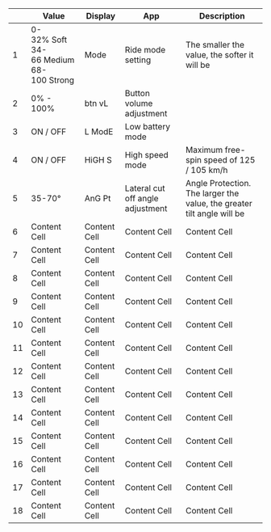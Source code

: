 |     | Value | Display | App | Description |
| --- | --- | --- | --- | --- |
|  1  | 0-32%&nbsp;Soft<br>34-66&nbsp;Medium<br>68-100&nbsp;Strong | Mode | Ride mode setting | The smaller the value, the softer it will be |
|  2  | 0% - 100% | btn vL | Button volume adjustment |  |
|  3  | ON / OFF | L ModE | Low battery mode |  |
|  4  | ON / OFF | HiGH S | High speed mode | Maximum free-spin speed of 125 / 105 km/h |
|  5  | 35-70° | AnG Pt | Lateral cut off angle adjustment | Angle Protection. The larger the value, the greater tilt angle will be |
|  6  | Content Cell  | Content Cell  | Content Cell  | Content Cell  |
|  7  | Content Cell  | Content Cell  | Content Cell  | Content Cell  |
|  8  | Content Cell  | Content Cell  | Content Cell  | Content Cell  |
|  9  | Content Cell  | Content Cell  | Content Cell  | Content Cell  |
|  10 | Content Cell  | Content Cell  | Content Cell  | Content Cell  |
|  11 | Content Cell  | Content Cell  | Content Cell  | Content Cell  |
|  12 | Content Cell  | Content Cell  | Content Cell  | Content Cell  |
|  13 | Content Cell  | Content Cell  | Content Cell  | Content Cell  |
|  14 | Content Cell  | Content Cell  | Content Cell  | Content Cell  |
|  15 | Content Cell  | Content Cell  | Content Cell  | Content Cell  |
|  16 | Content Cell  | Content Cell  | Content Cell  | Content Cell  |
|  17 | Content Cell  | Content Cell  | Content Cell  | Content Cell  |
|  18 | Content Cell  | Content Cell  | Content Cell  | Content Cell  |
